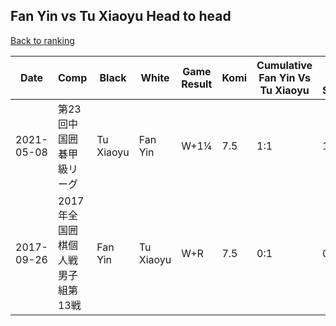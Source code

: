 ## Fan Yin vs Tu Xiaoyu Head to head

[Back to ranking](../../index.md)




| **Date** | **Comp** | **Black** | **White** | **Game Result** | **Komi** | **Cumulative Fan Yin Vs Tu Xiaoyu** | **Fan Yin Streak** | **Tu Xiaoyu Streak** | 
| --- | --- | --- | --- | --- | --- | --- | --- | --- |
| 2021-05-08 | 第23回中国囲碁甲級リーグ | Tu Xiaoyu | Fan Yin | W+1¼ | 7.5 | 1:1 | 1 | 0 | 
| 2017-09-26 | 2017年全国囲棋個人戦男子組第13戦 | Fan Yin | Tu Xiaoyu | W+R | 7.5 | 0:1 | 0 | 1 |




